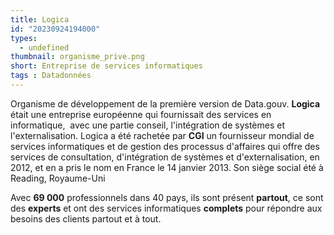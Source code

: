 ```yaml
---
title: Logica
id: "20230924194000"
types:
  - undefined
thumbnail: organisme_prive.png
short: Entreprise de services informatiques
tags : Datadonnées
---
```


Organisme de développement de la première version de Data.gouv. **Logica** était une entreprise européenne qui fournissait des services en informatique,  avec une partie conseil, l'intégration de systèmes et l'externalisation. Logica a été rachetée par **CGI** un fournisseur mondial de services informatiques et de gestion des processus d'affaires qui offre des services de consultation, d'intégration de systèmes et d'externalisation, en 2012, et en a pris le nom en France le 14 janvier 2013. Son siège social été à Reading, Royaume-Uni

Avec **69 000** professionnels dans 40 pays, ils sont présent **partout**, ce sont des **experts** et ont des services informatiques **complets** pour répondre aux besoins des clients partout et à tout.

 
